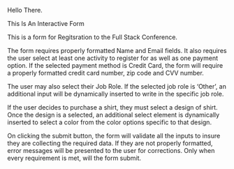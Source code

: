 Hello There.

This Is An Interactive Form

This is a form for Regitsration to the Full Stack Conference.

The form requires properly formatted Name and Email fields. It also requires the user select at least one activity to register for as well as one payment option. If the selected payment method is Credit Card, the form will require a properly formatted credit card number, zip code and CVV number.

The user may also select their Job Role. If the selected job role is ‘Other’, an additional input will be dynamically inserted to write in the specific job role.

If the user decides to purchase a shirt, they must select a design of shirt. Once the design is a selected, an additional select element is dynamically inserted to select a color from the color options specific to that design.

On clicking the submit button, the form will validate all the inputs to insure they are collecting the required data. If they are not properly formatted, error messages will be presented to the user for corrections. Only when every requirement is met, will the form submit.
